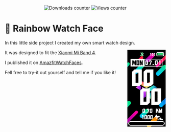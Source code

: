 <p align="center">
  <img src="https://img.shields.io/badge/Downloads-%3E%20280-green?style=for-the-badge" alt="Downloads counter" />
  <img src="https://img.shields.io/badge/Views-%3E%20800-green?style=for-the-badge" alt="Views counter" />
</p>

# 🌈 Rainbow Watch Face

In this little side project I created my own smart watch design.  

<img align="right" alt="Watch Face GIF" src="https://raw.githubusercontent.com/gruvw/rainbow-watch-face/master/Gruvw_en_wf_packed_animated.gif" />

It was designed to fit the [Xiaomi Mi Band 4](https://www.mi.com/global/mi-smart-band-4/).  

I published it on [AmazfitWatchFaces](https://amazfitwatchfaces.com/mi-band-4/view/3018).  

Fell free to try-it out yourself and tell me if you like it!
